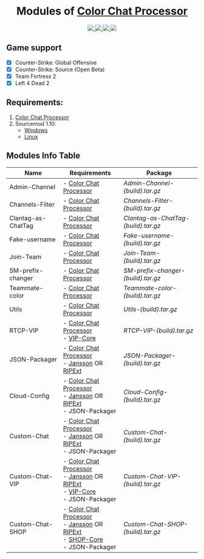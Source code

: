 <h1 align="center">Modules of <a href="https://github.com/nyood/ccprocessor" target="_blank">Color Chat Processor</a></h1>
<p align="center">
    <a href = "https://travis-ci.org/github/nyood/ccp-modules/requests" title = "Build Requests">
        <img src="https://travis-ci.org/nyood/ccp-modules.svg?branch=main" />
    </a>
    <a href="https://github.com/nyood/ccp-modules/blob/main/LICENSE" title="License">
        <img src="https://img.shields.io/github/license/nyood/ccp-modules" />
    </a>
    <a href="https://github.com/nyood/ccp-modules/releases" title="Releases">
        <img src="https://img.shields.io/github/v/release/nyood/ccp-modules" />
    </a>
     <a href = "https://discord.gg/ChTyPUG" title = "Online support">
        <img src="https://img.shields.io/discord/494942123548868609" />
    </a>
</p>

## Game support
- [X] Counter-Strike: Global Offensive
- [x] Counter-Strike: Source (Open Beta)
- [x] Team Fortress 2
- [x] Left 4 Dead 2

## Requirements:
1. [Color Chat Processor](https://github.com/nyood/ccprocessor/releases)
2. Sourcemod 1.10:
    - [Windows](http://sourcemod.net/latest.php?os=windows&version=1.10)
    - [Linux](http://sourcemod.net/latest.php?os=linux&version=1.10)
    
## Modules Info Table
Name | Requirements | Package
---- | ------------ | -------
Admin-Channel | - [Color Chat Processor](https://github.com/nyood/ccprocessor/releases) | *Admin-Channel-{build}.tar.gz*
Channels-Filter | - [Color Chat Processor](https://github.com/nyood/ccprocessor/releases) | *Channels-Filter-{build}.tar.gz*
Clantag-as-ChatTag | - [Color Chat Processor](https://github.com/nyood/ccprocessor/releases) | *Clantag-as-ChatTag-{build}.tar.gz*
Fake-username | - [Color Chat Processor](https://github.com/nyood/ccprocessor/releases) | *Fake-username-{build}.tar.gz*
Join-Team | - [Color Chat Processor](https://github.com/nyood/ccprocessor/releases) | *Join-Team-{build}.tar.gz*
SM-prefix-changer | - [Color Chat Processor](https://github.com/nyood/ccprocessor/releases) | *SM-prefix-changer-{build}.tar.gz*
Teammate-color | - [Color Chat Processor](https://github.com/nyood/ccprocessor/releases) | *Teammate-color-{build}.tar.gz*
Utils | - [Color Chat Processor](https://github.com/nyood/ccprocessor/releases) | *Utils-{build}.tar.gz*
RTCP-VIP | - [Color Chat Processor](https://github.com/nyood/ccprocessor/releases) <br> - [VIP-Core](https://hlmod.ru/resources/vip-core.245/) | *RTCP-VIP-{build}.tar.gz*
JSON-Packager | - [Color Chat Processor](https://github.com/nyood/ccprocessor/releases) <br> - [Jansson](https://github.com/nyood/sm-jansson) OR [RIPExt](https://github.com/ErikMinekus/sm-ripext) | *JSON-Packager-{build}.tar.gz*
Cloud-Config | - [Color Chat Processor](https://github.com/nyood/ccprocessor/releases) <br> - [Jansson](https://github.com/nyood/sm-jansson) OR [RIPExt](https://github.com/ErikMinekus/sm-ripext) <br> - JSON-Packager| *Cloud-Config-{build}.tar.gz*
Custom-Chat | - [Color Chat Processor](https://github.com/nyood/ccprocessor/releases) <br> - [Jansson](https://github.com/nyood/sm-jansson) OR [RIPExt](https://github.com/ErikMinekus/sm-ripext) <br> - JSON-Packager| *Custom-Chat-{build}.tar.gz*
Custom-Chat-VIP | - [Color Chat Processor](https://github.com/nyood/ccprocessor/releases) <br> - [Jansson](https://github.com/nyood/sm-jansson) OR [RIPExt](https://github.com/ErikMinekus/sm-ripext) <br> - [VIP-Core](https://hlmod.ru/resources/vip-core.245/) <br> - JSON-Packager| *Custom-Chat-VIP-{build}.tar.gz*
Custom-Chat-SHOP | - [Color Chat Processor](https://github.com/nyood/ccprocessor/releases) <br> - [Jansson](https://github.com/nyood/sm-jansson) OR [RIPExt](https://github.com/ErikMinekus/sm-ripext) <br> - [SHOP-Core](https://hlmod.ru/resources/shop-core-fork.284/) <br> - JSON-Packager| *Custom-Chat-SHOP-{build}.tar.gz*
